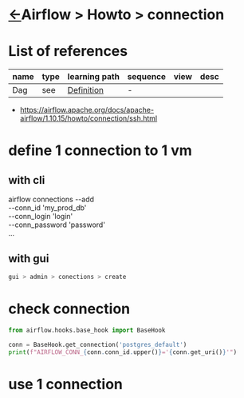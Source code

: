 <head><link rel="stylesheet" href="../../../md.css"/></head>

[//]: #(Reference)
[Repo_Readme]:    ../README.md
[Dag_Whatis]:  ../whatis/dag_whatis.md

# [&larr;][Repo_Readme]Airflow > Howto > connection
# List of references
|name|type|learning path|sequence|view|desc|
|-|-|-|-|-|-|
|Dag|see|[Definition][Dag_Whatis]|-|

- https://airflow.apache.org/docs/apache-airflow/1.10.15/howto/connection/ssh.html


# define 1 connection to 1 vm
## with cli
airflow connections --add \
    --conn_id 'my_prod_db' \
    --conn_login 'login' \
    --conn_password 'password' \
    ...

## with gui
```bash
gui > admin > conections > create
```
# check connection
```python
from airflow.hooks.base_hook import BaseHook

conn = BaseHook.get_connection('postgres_default')
print(f"AIRFLOW_CONN_{conn.conn_id.upper()}='{conn.get_uri()}'")
```
# use 1 connection
